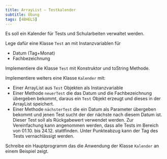 ```yaml
---
title: ArrayList – Testkalender
subtitle: Übung
tags: [4BHELS]
---
```


Es soll ein Kalender für Tests und Schularbeiten verwaltet werden.

Lege dafür eine Klasse `Test` an mit Instanzvariablen für

- Datum (Tag+Monat)
- Fachbezeichnung

Implementiere die Klasse `Test` mit Konstruktor und toString Methode.

Implementiere weiters eine Klasse `Kalender` mit:

- Einer ArrayList aus `Test` Objekten als Instanzvariable
- Einer Methode `neuerTest` die das Datum und die Fachbezeichnung übergeben bekommt, daraus ein `Test` Objekt erzeugt und dieses in der ArrayList speichert.
- Einer Methode `nächsterTest` die ein Datum als Parameter übergeben bekommt und jenen Test sucht der der nächste nach diesem Datum ist. Dieser Test soll als Rückgabewert verwendet werden. Zur Vereinfachung kann angenommen werden, dass alle Tests im Bereich von 01.10. bis 24.12. stattfinden.
  Unter Punkteabzug kann der Tag des Tests vernachlässigt werden.

Schreibe ein Hauptprogramm das die Anwendung der Klasse `Kalender` an einem Beispiel zeigt.

